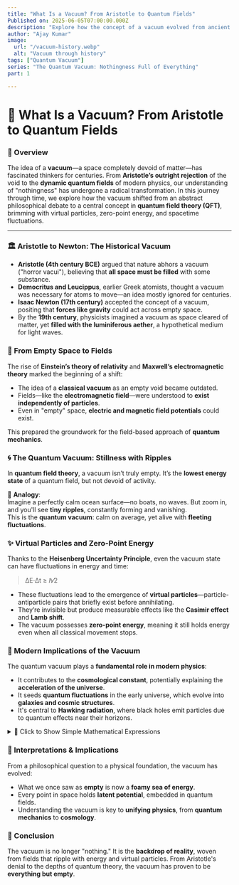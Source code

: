 ```yaml
---
title: "What Is a Vacuum? From Aristotle to Quantum Fields"
Published on: 2025-06-05T07:00:00.000Z
description: "Explore how the concept of a vacuum evolved from ancient philosophy to the quantum fabric of reality, and why 'nothing' is never truly empty."
author: "Ajay Kumar"
image:
  url: "/vacuum-history.webp"
  alt: "Vacuum through history"
tags: ["Quantum Vacuum"]
series: "The Quantum Vacuum: Nothingness Full of Everything"
part: 1

---
```


# 🌌 What Is a Vacuum? From Aristotle to Quantum Fields

### 🧠 Overview

The idea of a **vacuum**—a space completely devoid of matter—has fascinated thinkers for centuries. From **Aristotle’s outright rejection** of the void to the **dynamic quantum fields** of modern physics, our understanding of "nothingness" has undergone a radical transformation. In this journey through time, we explore how the vacuum shifted from an abstract philosophical debate to a central concept in **quantum field theory (QFT)**, brimming with virtual particles, zero-point energy, and spacetime fluctuations.

---

### 🏛️ Aristotle to Newton: The Historical Vacuum

-   **Aristotle (4th century BCE)** argued that nature abhors a vacuum ("horror vacui"), believing that **all space must be filled** with some substance.
-   **Democritus and Leucippus**, earlier Greek atomists, thought a vacuum was necessary for atoms to move—an idea mostly ignored for centuries.
-   **Isaac Newton (17th century)** accepted the concept of a vacuum, positing that **forces like gravity** could act across empty space.
-   By the **19th century**, physicists imagined a vacuum as space cleared of matter, yet **filled with the luminiferous aether**, a hypothetical medium for light waves.

### 🧬 From Empty Space to Fields

The rise of **Einstein’s theory of relativity** and **Maxwell’s electromagnetic theory** marked the beginning of a shift:

-   The idea of a **classical vacuum** as an empty void became outdated.
-   Fields—like the **electromagnetic field**—were understood to **exist independently of particles**.
-   Even in "empty" space, **electric and magnetic field potentials** could exist.

This prepared the groundwork for the field-based approach of **quantum mechanics**.

### 🌀 The Quantum Vacuum: Stillness with Ripples

In **quantum field theory**, a vacuum isn’t truly empty. It’s the **lowest energy state** of a quantum field, but not devoid of activity.

🔁 **Analogy**:  
Imagine a perfectly calm ocean surface—no boats, no waves. But zoom in, and you'll see **tiny ripples**, constantly forming and vanishing.  
This is the **quantum vacuum**: calm on average, yet alive with **fleeting fluctuations**.

### ✨ Virtual Particles and Zero-Point Energy

Thanks to the **Heisenberg Uncertainty Principle**, even the vacuum state can have fluctuations in energy and time:

> ΔE·Δt ≥ ℏ⁄2

-   These fluctuations lead to the emergence of **virtual particles**—particle-antiparticle pairs that briefly exist before annihilating.
-   They’re invisible but produce measurable effects like the **Casimir effect** and **Lamb shift**.
-   The vacuum possesses **zero-point energy**, meaning it still holds energy even when all classical movement stops.

### 🌌 Modern Implications of the Vacuum

The quantum vacuum plays a **fundamental role in modern physics**:

-   It contributes to the **cosmological constant**, potentially explaining the **acceleration of the universe**.
-   It seeds **quantum fluctuations** in the early universe, which evolve into **galaxies and cosmic structures**.
-   It's central to **Hawking radiation**, where black holes emit particles due to quantum effects near their horizons.

<details>
<summary>📘 Click to Show Simple Mathematical Expressions</summary>

### Key Equations:

1. **Uncertainty Principle (Time-Energy):**

   ΔE · Δt ≥ ℏ / 2 

2. **Zero-point energy of a harmonic oscillator:**  
   E₀ = ½ ℏ ω

3. **Vacuum state correlation in field theory:**  
   ⟨0 | φ(x) φ(y) | 0⟩ ≠ 0
   
   Indicates that fluctuations correlate even in the vacuum state.

</details>

### 🧠 Interpretations & Implications

From a philosophical question to a physical foundation, the vacuum has evolved:

-   What we once saw as **empty** is now a **foamy sea of energy**.
-   Every point in space holds **latent potential**, embedded in quantum fields.
-   Understanding the vacuum is key to **unifying physics**, from **quantum mechanics** to **cosmology**.

### 🧾 Conclusion

The vacuum is no longer "nothing." It is the **backdrop of reality**, woven from fields that ripple with energy and virtual particles. From Aristotle's denial to the depths of quantum theory, the vacuum has proven to be **everything but empty**.

